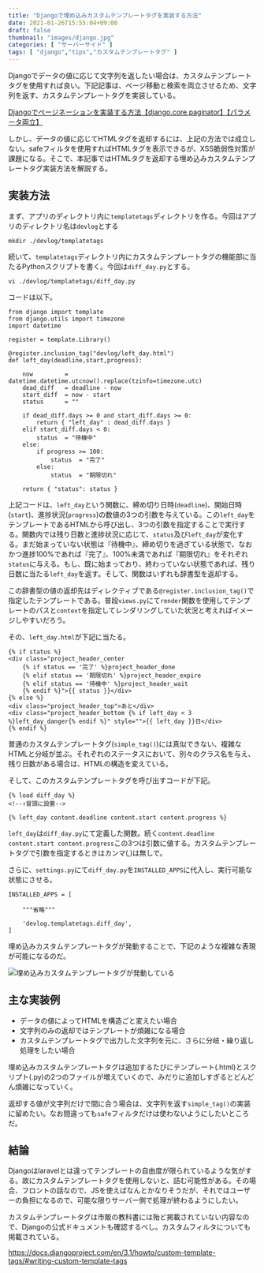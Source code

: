 ```yaml
---
title: "Djangoで埋め込みカスタムテンプレートタグを実装する方法"
date: 2021-01-26T15:55:04+09:00
draft: false
thumbnail: "images/django.jpg"
categories: [ "サーバーサイド" ]
tags: [ "django","tips","カスタムテンプレートタグ" ]
---
```



Djangoでデータの値に応じて文字列を返したい場合は、カスタムテンプレートタグを使用すれば良い。下記記事は、ページ移動と検索を両立させるため、文字列を返す、カスタムテンプレートタグを実装している。

[Djangoでページネーションを実装する方法【django.core.paginator】【パラメータ両立】](/post/django-paginator/)

しかし、データの値に応じてHTMLタグを返却するには、上記の方法では成立しない。safeフィルタを使用すればHTMLタグを表示できるが、XSS脆弱性対策が課題になる。そこで、本記事ではHTMLタグを返却する埋め込みカスタムテンプレートタグ実装方法を解説する。


## 実装方法

まず、アプリのディレクトリ内に`templatetags`ディレクトリを作る。今回はアプリのディレクトリ名は`devlog`とする

    mkdir ./devlog/templatetags

続いて、`templatetags`ディレクトリ内にカスタムテンプレートタグの機能部に当たるPythonスクリプトを書く。今回は`diff_day.py`とする。

    vi ./devlog/templatetags/diff_day.py

コードは以下。

    from django import template
    from django.utils import timezone
    import datetime 
    
    register = template.Library()
    
    @register.inclusion_tag("devlog/left_day.html")
    def left_day(deadline,start,progress):
    
        now         = datetime.datetime.utcnow().replace(tzinfo=timezone.utc)
        dead_diff   = deadline - now 
        start_diff  = now - start
        status      = ""
    
        if dead_diff.days >= 0 and start_diff.days >= 0:
            return { "left_day" : dead_diff.days }
        elif start_diff.days < 0:
            status  = "待機中"
        else:
            if progress >= 100:
                status  = "完了"
            else:
                status  = "期限切れ"
    
        return { "status": status }
    

上記コードは、`left_day`という関数に、締め切り日時(`deadline`)、開始日時(`start`)、進捗状況(`progress`)の数値の3つの引数を与えている。この`left_day`をテンプレートであるHTMLから呼び出し、3つの引数を指定することで実行する。関数内では残り日数と進捗状況に応じて、`status`及び`left_day`が変化する。まだ始まっていない状態は『待機中』、締め切りを過ぎている状態で、なおかつ進捗100%であれば『完了』、100%未満であれば『期限切れ』をそれぞれ`status`に与える。もし、既に始まっており、終わっていない状態であれば、残り日数に当たる`left_day`を返す。そして、関数はいずれも辞書型を返却する。

この辞書型の値の返却先はディレクティブである`@register.inclusion_tag()`で指定したテンプレートである。普段`views.py`にて`render`関数を使用してテンプレートのパスと`context`を指定してレンダリングしていた状況と考えればイメージしやすいだろう。

その、`left_day.html`が下記に当たる。

    {% if status %}
    <div class="project_header_center 
        {% if status == '完了' %}project_header_done
        {% elif status == '期限切れ' %}project_header_expire
        {% elif status == '待機中' %}project_header_wait
        {% endif %}">{{ status }}</div>
    {% else %}
    <div class="project_header_top">あと</div>
    <div class="project_header_bottom {% if left_day < 3 %}left_day_danger{% endif %}" style="">{{ left_day }}日</div>
    {% endif %}

普通のカスタムテンプレートタグ(`simple_tag()`)には真似できない、複雑なHTMLと分岐が並ぶ。それぞれのステータスにおいて、別々のクラス名を与え、残り日数がある場合は、HTMLの構造を変えている。

そして、このカスタムテンプレートタグを呼び出すコードが下記。
    
    {% load diff_day %}
    <!--↑冒頭に設置-->

    {% left_day content.deadline content.start content.progress %}
    
`left_day`は`diff_day.py`にて定義した関数。続く`content.deadline content.start content.progress`この3つは引数に値する。カスタムテンプレートタグで引数を指定するときはカンマ(,)は無しで。

さらに、`settings.py`にて`diff_day.py`を`INSTALLED_APPS`に代入し、実行可能な状態にさせる。

    INSTALLED_APPS = [ 

        """省略"""

        'devlog.templatetags.diff_day',
    ]

埋め込みカスタムテンプレートタグが発動することで、下記のような複雑な表現が可能になるのだ。

<div class="img-center"><img src="/images/Screenshot from 2021-01-26 22-45-19.png" alt="埋め込みカスタムテンプレートタグが発動している"></div>

## 主な実装例

- データの値によってHTMLを構造ごと変えたい場合
- 文字列のみの返却ではテンプレートが煩雑になる場合
- カスタムテンプレートタグで出力した文字列を元に、さらに分岐・繰り返し処理をしたい場合


埋め込みカスタムテンプレートタグは追加するたびにテンプレート(.html)とスクリプト(.py)の2つのファイルが増えていくので、みだりに追加しすぎるとどんどん煩雑になっていく。

返却する値が文字列だけで間に合う場合は、文字列を返す`simple_tag()`の実装に留めたい。なお間違っても`safe`フィルタだけは使わないようにしたいところだ。


## 結論

Djangoはlaravelとは違ってテンプレートの自由度が限られているような気がする。故にカスタムテンプレートタグを使用しないと、詰む可能性がある。その場合、フロントの話なので、JSを使えばなんとかなりそうだが、それではユーザーの負担になるので、可能な限りサーバー側で処理が終わるようにしたい。

カスタムテンプレートタグは市販の教科書には殆ど掲載されていない内容なので、Djangoの公式ドキュメントも確認するべし。カスタムフィルタについても掲載されている。

https://docs.djangoproject.com/en/3.1/howto/custom-template-tags/#writing-custom-template-tags


